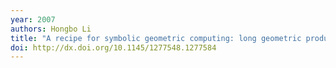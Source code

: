 ```yaml
---
year: 2007
authors: Hongbo Li
title: "A recipe for symbolic geometric computing: long geometric product"
doi: http://dx.doi.org/10.1145/1277548.1277584
---
```

